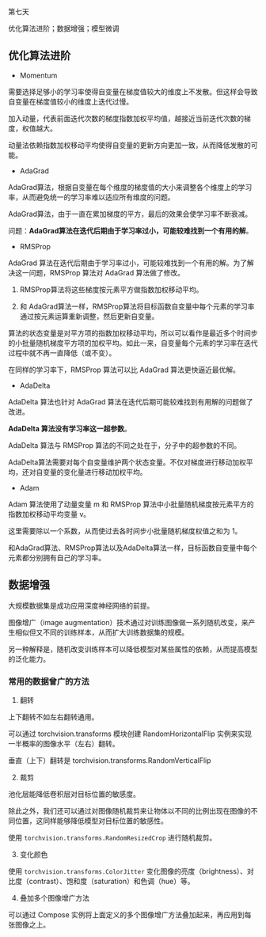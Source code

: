 第七天

优化算法进阶；数据增强；模型微调

## 优化算法进阶

* Momentum

需要选择足够小的学习率使得自变量在梯度值较大的维度上不发散。但这样会导致自变量在梯度值较小的维度上迭代过慢。

加入动量，代表前面迭代次数的梯度指数加权平均值，越接近当前迭代次数的梯度，权值越大。

动量法依赖指数加权移动平均使得自变量的更新方向更加一致，从而降低发散的可能。

* AdaGrad

AdaGrad算法，根据自变量在每个维度的梯度值的大小来调整各个维度上的学习率，从而避免统一的学习率难以适应所有维度的问题。

AdaGrad算法，由于一直在累加梯度的平方，最后的效果会使学习率不断衰减。

问题：**AdaGrad算法在迭代后期由于学习率过小，可能较难找到一个有用的解**。

* RMSProp

AdaGrad 算法在迭代后期由于学习率过小，可能较难找到一个有用的解。为了解决这一问题，RMSProp 算法对 AdaGrad 算法做了修改。

1. RMSProp算法将这些梯度按元素平方做指数加权移动平均。

2. 和 AdaGrad算法一样，RMSProp算法将目标函数自变量中每个元素的学习率通过按元素运算重新调整，然后更新自变量。

算法的状态变量是对平方项的指数加权移动平均，所以可以看作是最近多个时间步的小批量随机梯度平方项的加权平均。如此一来，自变量每个元素的学习率在迭代过程中就不再一直降低（或不变）。

在同样的学习率下，RMSProp 算法可以比 AdaGrad 算法更快逼近最优解。

* AdaDelta

AdaDelta 算法也针对 AdaGrad 算法在迭代后期可能较难找到有用解的问题做了改进。

**AdaDelta 算法没有学习率这一超参数**。

AdaDelta 算法与 RMSProp 算法的不同之处在于，分子中的超参数的不同。

AdaDelta算法需要对每个自变量维护两个状态变量。不仅对梯度进行移动加权平均，还对自变量的变化量进行移动加权平均。

* Adam

Adam 算法使用了动量变量 m 和 RMSProp 算法中小批量随机梯度按元素平方的指数加权移动平均变量 v。

这里需要除以一个系数，从而使过去各时间步小批量随机梯度权值之和为 1。

和AdaGrad算法、RMSProp算法以及AdaDelta算法一样，目标函数自变量中每个元素都分别拥有自己的学习率。

## 数据增强

大规模数据集是成功应用深度神经网络的前提。

图像增广（image augmentation）技术通过对训练图像做一系列随机改变，来产生相似但又不同的训练样本，从而扩大训练数据集的规模。

另一种解释是，随机改变训练样本可以降低模型对某些属性的依赖，从而提高模型的泛化能力。

### 常用的数据曾广的方法

1. 翻转

上下翻转不如左右翻转通用。

可以通过 torchvision.transforms 模块创建 RandomHorizontalFlip 实例来实现一半概率的图像水平（左右）翻转。

垂直（上下）翻转是 torchvision.transforms.RandomVerticalFlip

2. 裁剪

池化层能降低卷积层对目标位置的敏感度。

除此之外，我们还可以通过对图像随机裁剪来让物体以不同的比例出现在图像的不同位置，这同样能够降低模型对目标位置的敏感性。

使用 `torchvision.transforms.RandomResizedCrop` 进行随机裁剪。

3. 变化颜色

使用 `torchvision.transforms.ColorJitter` 变化图像的亮度（brightness）、对比度（contrast）、饱和度（saturation）和色调（hue）等。

4. 叠加多个图像增广方法



可以通过 Compose 实例将上面定义的多个图像增广方法叠加起来，再应用到每张图像之上。
